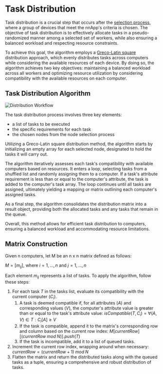 # Task Distribution

Task distribution is a crucial step that occurs after the [selection process](./selection.md), where a group of devices that meet the nnApp's criteria is chosen. The objective of task distribution is to effectively allocate tasks in a pseudo-randomized manner among a selected set of workers, while also ensuring a balanced workload and respecting resource constraints.

To achieve this goal, the algorithm employs a [Greco-Latin square](https://en.wikipedia.org/wiki/Latin_square) distribution approach, which evenly distributes tasks across computers while considering the available resources of each device. By doing so, the algorithm achieves two key objectives: maintaining a balanced workload across all workers and optimizing resource utilization by considering compatibility with the available resources on each computer.

## Task Distribution Algorithm

![Distribution Workflow](/docs/protocol/networking/distribution-workflow.png)

The task distribution process involves three key elements:

- a list of tasks to be executed
- the specific requirements for each task
- the chosen nodes from the node selection process

Utilizing a Greco-Latin square distribution method, the algorithm starts by initializing an empty array for each selected node, designated to hold the tasks it will carry out.

The algorithm iteratively assesses each task's compatibility with available computers based on resources. It enters a loop, selecting tasks from a shuffled list and randomly assigning them to a computer. If a task's attribute requirement is less than or equal to the computer's attribute, the task is added to the computer's task array. The loop continues until all tasks are assigned, ultimately yielding a mapping or matrix outlining each computer's assigned tasks.

As a final step, the algorithm consolidates the distribution matrix into a result object, providing both the allocated tasks and any tasks that remain in the queue.

Overall, this method allows for efficient task distribution to computers, ensuring a balanced workload and accommodating resource limitations.

## Matrix Construction

Given n computers, let M be an n x n matrix defined as follows:

$M = [m_{ij}]$, where $i = 1, ..., n$ and $j = 1, ..., n$

Each element $m_{ij}$ represents a list of tasks. To apply the algorithm, follow these steps:

1. For each task $T$ in the tasks list, evaluate its compatibility with the current computer $(C_i)$.
   1. A task is deemed compatible if, for all attributes ($A$) and corresponding values ($V$), the computer's attribute value is greater than or equal to the task's attribute value:
      $isCompatible(T, C_i) = ∀(A, V) ∈ T: C_i[A] ≥ V$
   2. If the task is compatible, append it to the matrix's corresponding row and column based on the current row index:
      $M[currentRow][(currentRow \; mod \; N)].push(T)$
   3. If the task is incompatible, add it to a list of queued tasks.
2. Increment the current row index, wrapping around when necessary:
   $currentRow = (currentRow + 1) \; mod \; N$
3. Flatten the matrix and return the distributed tasks along with the queued tasks as a tuple, ensuring a comprehensive and robust distribution of tasks.
